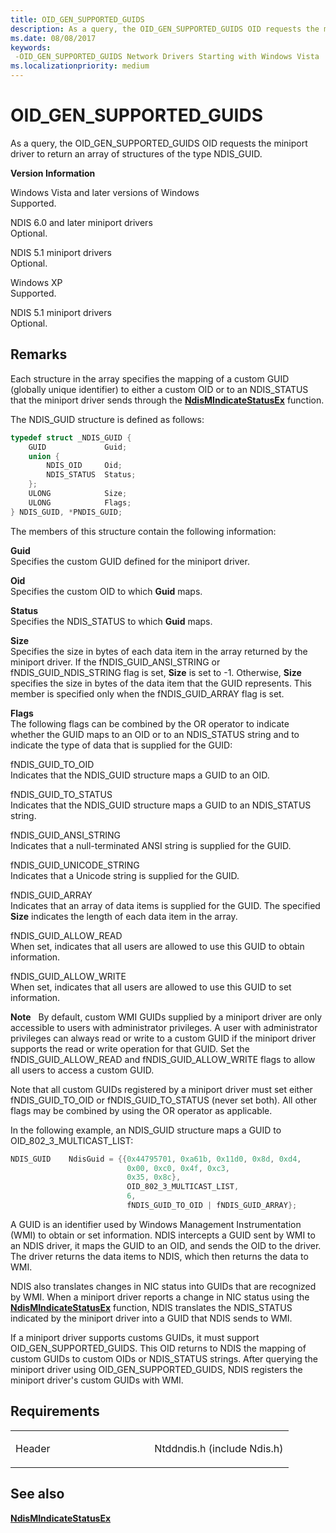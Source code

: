 ```yaml
---
title: OID_GEN_SUPPORTED_GUIDS
description: As a query, the OID_GEN_SUPPORTED_GUIDS OID requests the miniport driver to return an array of structures of the type NDIS_GUID.
ms.date: 08/08/2017
keywords: 
 -OID_GEN_SUPPORTED_GUIDS Network Drivers Starting with Windows Vista
ms.localizationpriority: medium
---
```


# OID\_GEN\_SUPPORTED\_GUIDS


As a query, the OID\_GEN\_SUPPORTED\_GUIDS OID requests the miniport driver to return an array of structures of the type NDIS\_GUID.

**Version Information**

<a href="" id="windows-vista-and-later-versions-of-windows"></a>Windows Vista and later versions of Windows  
Supported.

<a href="" id="ndis-6-0-and-later-miniport-drivers"></a>NDIS 6.0 and later miniport drivers  
Optional.

<a href="" id="ndis-5-1-miniport-drivers"></a>NDIS 5.1 miniport drivers  
Optional.

<a href="" id="windows-xp"></a>Windows XP  
Supported.

<a href="" id="ndis-5-1-miniport-drivers"></a>NDIS 5.1 miniport drivers  
Optional.

Remarks
-------

Each structure in the array specifies the mapping of a custom GUID (globally unique identifier) to either a custom OID or to an NDIS\_STATUS that the miniport driver sends through the [**NdisMIndicateStatusEx**](/windows-hardware/drivers/ddi/ndis/nf-ndis-ndismindicatestatusex) function.

The NDIS\_GUID structure is defined as follows:

```C++
typedef struct _NDIS_GUID {
    GUID             Guid;
    union {
        NDIS_OID     Oid;
        NDIS_STATUS  Status;
    };
    ULONG            Size;
    ULONG            Flags;
} NDIS_GUID, *PNDIS_GUID;
```

The members of this structure contain the following information:

<a href="" id="guid"></a>**Guid**  
Specifies the custom GUID defined for the miniport driver.

<a href="" id="oid"></a>**Oid**  
Specifies the custom OID to which **Guid** maps.

<a href="" id="status"></a>**Status**  
Specifies the NDIS\_STATUS to which **Guid** maps.

<a href="" id="size"></a>**Size**  
Specifies the size in bytes of each data item in the array returned by the miniport driver. If the fNDIS\_GUID\_ANSI\_STRING or fNDIS\_GUID\_NDIS\_STRING flag is set, **Size** is set to -1. Otherwise, **Size** specifies the size in bytes of the data item that the GUID represents. This member is specified only when the fNDIS\_GUID\_ARRAY flag is set.

<a href="" id="flags"></a>**Flags**  
The following flags can be combined by the OR operator to indicate whether the GUID maps to an OID or to an NDIS\_STATUS string and to indicate the type of data that is supplied for the GUID:

<a href="" id="fndis-guid-to-oid"></a>fNDIS\_GUID\_TO\_OID  
Indicates that the NDIS\_GUID structure maps a GUID to an OID.

<a href="" id="fndis-guid-to-status"></a>fNDIS\_GUID\_TO\_STATUS  
Indicates that the NDIS\_GUID structure maps a GUID to an NDIS\_STATUS string.

<a href="" id="fndis-guid-ansi-string"></a>fNDIS\_GUID\_ANSI\_STRING  
Indicates that a null-terminated ANSI string is supplied for the GUID.

<a href="" id="fndis-guid-unicode-string"></a>fNDIS\_GUID\_UNICODE\_STRING  
Indicates that a Unicode string is supplied for the GUID.

<a href="" id="fndis-guid-array"></a>fNDIS\_GUID\_ARRAY  
Indicates that an array of data items is supplied for the GUID. The specified **Size** indicates the length of each data item in the array.

<a href="" id="fndis-guid-allow-read"></a>fNDIS\_GUID\_ALLOW\_READ  
When set, indicates that all users are allowed to use this GUID to obtain information.

<a href="" id="fndis-guid-allow-write"></a>fNDIS\_GUID\_ALLOW\_WRITE  
When set, indicates that all users are allowed to use this GUID to set information.

**Note**  
By default, custom WMI GUIDs supplied by a miniport driver are only accessible to users with administrator privileges. A user with administrator privileges can always read or write to a custom GUID if the miniport driver supports the read or write operation for that GUID. Set the fNDIS\_GUID\_ALLOW\_READ and fNDIS\_GUID\_ALLOW\_WRITE flags to allow all users to access a custom GUID.

 

Note that all custom GUIDs registered by a miniport driver must set either fNDIS\_GUID\_TO\_OID or fNDIS\_GUID\_TO\_STATUS (never set both). All other flags may be combined by using the OR operator as applicable.

In the following example, an NDIS\_GUID structure maps a GUID to OID\_802\_3\_MULTICAST\_LIST:

```C++
NDIS_GUID    NdisGuid = {{0x44795701, 0xa61b, 0x11d0, 0x8d, 0xd4,
                          0x00, 0xc0, 0x4f, 0xc3,
                          0x35, 0x8c},
                          OID_802_3_MULTICAST_LIST,
                          6,
                          fNDIS_GUID_TO_OID | fNDIS_GUID_ARRAY};
```

A GUID is an identifier used by Windows Management Instrumentation (WMI) to obtain or set information. NDIS intercepts a GUID sent by WMI to an NDIS driver, it maps the GUID to an OID, and sends the OID to the driver. The driver returns the data items to NDIS, which then returns the data to WMI.

NDIS also translates changes in NIC status into GUIDs that are recognized by WMI. When a miniport driver reports a change in NIC status using the [**NdisMIndicateStatusEx**](/windows-hardware/drivers/ddi/ndis/nf-ndis-ndismindicatestatusex) function, NDIS translates the NDIS\_STATUS indicated by the miniport driver into a GUID that NDIS sends to WMI.

If a miniport driver supports customs GUIDs, it must support OID\_GEN\_SUPPORTED\_GUIDS. This OID returns to NDIS the mapping of custom GUIDs to custom OIDs or NDIS\_STATUS strings. After querying the miniport driver using OID\_GEN\_SUPPORTED\_GUIDS, NDIS registers the miniport driver's custom GUIDs with WMI.

Requirements
------------

<table>
<colgroup>
<col width="50%" />
<col width="50%" />
</colgroup>
<tbody>
<tr class="odd">
<td><p>Header</p></td>
<td>Ntddndis.h (include Ndis.h)</td>
</tr>
</tbody>
</table>

## See also


[**NdisMIndicateStatusEx**](/windows-hardware/drivers/ddi/ndis/nf-ndis-ndismindicatestatusex)

 

